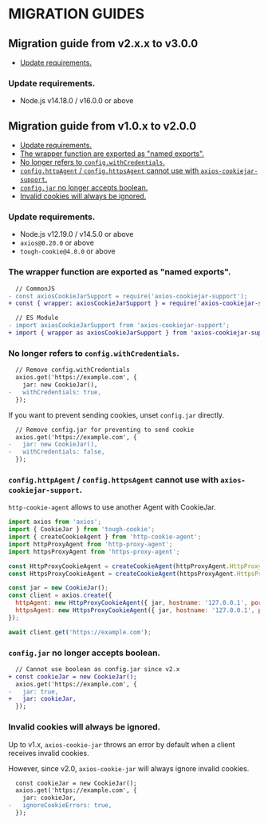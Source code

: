 # MIGRATION GUIDES

## Migration guide from v2.x.x to v3.0.0

- [Update requirements.](#update-requirements)

### Update requirements.

- Node.js v14.18.0 / v16.0.0 or above

## Migration guide from v1.0.x to v2.0.0

- [Update requirements.](#update-requirements-1)
- [The wrapper function are exported as "named exports".](#the-wrapper-function-are-exported-as-named-exports)
- [No longer refers to `config.withCredentials`.](#no-longer-refers-to-configwithcredentials)
- [`config.httpAgent` / `config.httpsAgent` cannot use with `axios-cookiejar-support`.](#confighttpagent--confighttpsagent-cannot-use-with-axios-cookiejar-support)
- [`config.jar` no longer accepts boolean.](#configjar-no-longer-accepts-boolean)
- [Invalid cookies will always be ignored.](#invalid-cookies-will-always-be-ignored)

### Update requirements.

- Node.js v12.19.0 / v14.5.0 or above
- `axios@0.20.0` or above
- `tough-cookie@4.0.0` or above

### The wrapper function are exported as "named exports".

```diff
  // CommonJS
- const axiosCookieJarSupport = require('axios-cookiejar-support');
+ const { wrapper: axiosCookieJarSupport } = require('axios-cookiejar-support');
```

```diff
  // ES Module
- import axiosCookieJarSupport from 'axios-cookiejar-support';
+ import { wrapper as axiosCookieJarSupport } from 'axios-cookiejar-support';
```

### No longer refers to `config.withCredentials`.

```diff
  // Remove config.withCredentials
  axios.get('https://example.com', {
    jar: new CookieJar(),
-   withCredentials: true,
  });
```

If you want to prevent sending cookies, unset `config.jar` directly.

```diff
  // Remove config.jar for preventing to send cookie
  axios.get('https://example.com', {
-   jar: new CookieJar(),
-   withCredentials: false,
  });
```

### `config.httpAgent` / `config.httpsAgent` cannot use with `axios-cookiejar-support`.

`http-cookie-agent` allows to use another Agent with CookieJar.

```js
import axios from 'axios';
import { CookieJar } from 'tough-cookie';
import { createCookieAgent } from 'http-cookie-agent';
import httpProxyAgent from 'http-proxy-agent';
import httpsProxyAgent from 'https-proxy-agent';

const HttpProxyCookieAgent = createCookieAgent(httpProxyAgent.HttpProxyAgent);
const HttpsProxyCookieAgent = createCookieAgent(httpsProxyAgent.HttpsProxyAgent);

const jar = new CookieJar();
const client = axios.create({
  httpAgent: new HttpProxyCookieAgent({ jar, hostname: '127.0.0.1', port: 8080 }),
  httpsAgent: new HttpsProxyCookieAgent({ jar, hostname: '127.0.0.1', port: 8080 }),
});

await client.get('https://example.com');
```

### `config.jar` no longer accepts boolean.

```diff
  // Cannot use boolean as config.jar since v2.x
+ const cookieJar = new CookieJar();
  axios.get('https://example.com', {
-   jar: true,
+   jar: cookieJar,
  });
```

### Invalid cookies will always be ignored.

Up to v1.x, `axios-cookie-jar` throws an error by default when a client receives invalid cookies.

However, since v2.0, `axios-cookie-jar` will always ignore invalid cookies.

```diff
  const cookieJar = new CookieJar();
  axios.get('https://example.com', {
    jar: cookieJar,
-   ignoreCookieErrors: true,
  });
```
